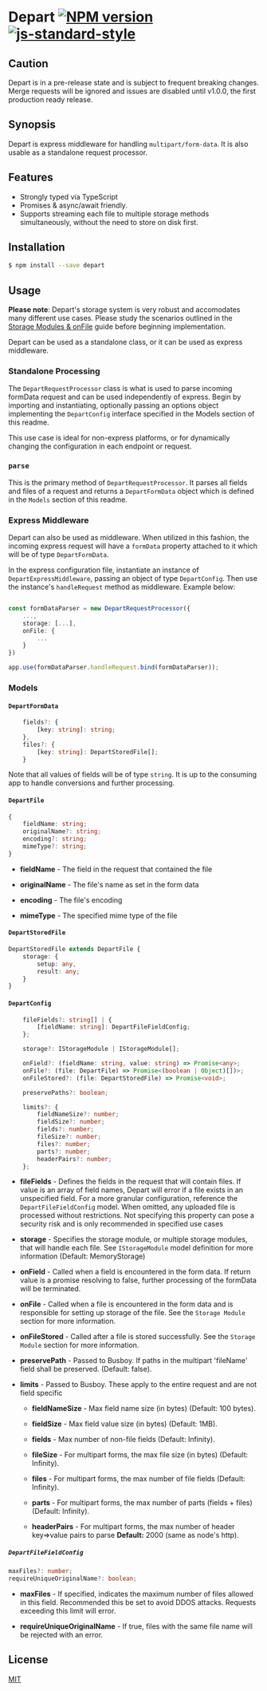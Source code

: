 # Depart [![NPM version](https://badge.fury.io/js/depart.svg)](https://badge.fury.io/js/depart) [![js-standard-style](https://img.shields.io/badge/code%20style-standard-brightgreen.svg?style=flat)](https://github.com/feross/standard)

## Caution

Depart is in a pre-release state and is subject to frequent breaking changes. Merge requests will be ignored and issues are disabled until v1.0.0, the first production ready release.

## Synopsis

Depart is express middleware for handling `multipart/form-data`. It is also usable as a standalone request processor. 

## Features

- Strongly typed via TypeScript
- Promises & async/await friendly.
- Supports streaming each file to multiple storage methods simultaneously, without the need to store on disk first. 


## Installation

```sh
$ npm install --save depart
```

## Usage

**Please note**:  Depart's storage system is very robust and accomodates many different use cases. Please study the scenarios outlined in the <a href="STORAGE.MD">Storage Modules & onFile</a> guide before beginning implementation.

Depart can be used as a standalone class, or it can be used as express middleware.

### Standalone Processing
 The `DepartRequestProcessor` class is what is used to parse incoming formData request and can be used independently of express. Begin by importing and instantiating, optionally passing an options object implementing the `DepartConfig` interface specified in the Models section of this readme.

 This use case is ideal for non-express platforms, or for dynamically changing the configuration in each endpoint or request.

 ### `parse`
 This is the primary method of `DepartRequestProcessor`. It parses all fields and files of a request and returns a `DepartFormData` object which is defined in the `Models` section of this readme.

### Express Middleware
Depart can also be used as middleware. When utilized in this fashion, the incoming express request will have a `formData` property attached to it which will be of type `DepartFormData`.

In the express configuration file, instantiate an instance of `DepartExpressMiddleware`, passing an object of type `DepartConfig`. Then use the instance's `handleRequest` method as middleware. Example below:

```typescript

const formDataParser = new DepartRequestProcessor({
    ...,
    storage: [...],
    onFile: {
        ...
    }
})

app.use(formDataParser.handleRequest.bind(formDataParser));
```

### Models

#### `DepartFormData`

```typescript
    fields?: {
        [key: string]: string;
    },
    files?: {
        [key: string]: DepartStoredFile[];
    }
```
Note that all values of fields will be of type `string`. It is up to the consuming app to handle conversions and further processing. 


#### `DepartFile`

```typescript
{
    fieldName: string;
    originalName?: string;
    encoding?: string;
    mimeType?: string;
}
```
* **fieldName** - The field in the request that contained the file

* **originalName** - The file's name as set in the form data

* **encoding** - The file's encoding

* **mimeType** - The specified mime type of the file

#### `DepartStoredFile`

```typescript
DepartStoredFile extends DepartFile {
    storage: {
        setup: any,
        result: any;
    }
}
```


#### `DepartConfig`

```typescript
    fileFields?: string[] | {
        [fieldName: string]: DepartFileFieldConfig;
    };

    storage?: IStorageModule | IStorageModule[];

    onField?: (fieldName: string, value: string) => Promise<any>;
    onFile?: (file: DepartFile) => Promise<(boolean | Object)[])>;
    onFileStored?: (file: DepartStoredFile) => Promise<void>;

    preservePaths?: boolean;

    limits?: {
        fieldNameSize?: number;
        fieldSize?: number;
        fields?: number;
        fileSize?: number;
        files?: number;
        parts?: number;
        headerPairs?: number;
    };
```
* **fileFields** - Defines the fields in the request that will contain files. If value is an array of field names, Depart will error if a file exists in an unspecified field. For a more granular configuration, reference the `DepartFileFieldConfig` model. When omitted, any uploaded file is processed without restrictions. Not specifying this property can pose a security risk and is only recommended in specified use cases

* **storage** - Specifies the storage module, or multiple storage modules, that will handle each file. See `IStorageModule` model definition for more information (Default: MemoryStorage)

* **onField** - Called when a field is encountered in the form data. If return value is a promise resolving to false, further processing of the formData will be terminated.

* **onFile** - Called when a file is encountered in the form data and is responsible for setting up storage of the file. See the `Storage Module` section for more information.

* **onFileStored** - Called after a file is stored successfully. See the `Storage Module` section for more information.

* **preservePath** - Passed to Busboy. If paths in the multipart 'fileName' field shall be preserved. (Default: false).

* **limits** - Passed to Busboy. These apply to the entire request and are not field specific

    * **fieldNameSize** - Max field name size (in bytes) (Default: 100 bytes).

    * **fieldSize** - Max field value size (in bytes) (Default: 1MB).

    * **fields** - Max number of non-file fields (Default: Infinity).

    * **fileSize** - For multipart forms, the max file size (in bytes) (Default: Infinity).

    * **files** - For multipart forms, the max number of file fields (Default: Infinity).

    * **parts** - For multipart forms, the max number of parts (fields + files) (Default: Infinity).

    * **headerPairs** - For multipart forms, the max number of header key=>value pairs to parse **Default:** 2000 (same as node's http).

##### `DepartFileFieldConfig`

```typescript
maxFiles?: number;
requireUniqueOriginalName?: boolean;
```

* **maxFiles** - If specified, indicates the maximum number of files allowed in this field. Recommended this be set to avoid DDOS attacks. Requests exceeding this limit will error.

* **requireUniqueOriginalName** - If true, files with the same file name will be rejected with an error.

## License

[MIT](LICENSE)

